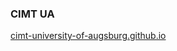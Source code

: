 ### CIMT UA

[cimt-university-of-augsburg.github.io](https://cimt-university-of-augsburg.github.io/)


